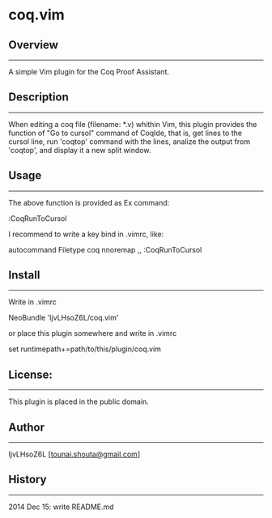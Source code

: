 coq.vim
=======

## Overview
-----------
A simple Vim plugin for the Coq Proof Assistant.

## Description
--------------
When editing a coq file (filename: \*.v) whithin Vim,
this plugin provides the function of "Go to cursol" command of CoqIde,
that is, get lines to the cursol line,
run 'coqtop' command with the lines,
analize the output from 'coqtop', and
display it a new split window.

## Usage
--------
The above function is provided as Ex command:

  :CoqRunToCursol

I recommend to write a key bind in .vimrc, like:

  autocommand Filetype coq nnoremap ,, :CoqRunToCursol<CR>

## Install
----------
Write in .vimrc

  NeoBundle 'IjvLHsoZ6L/coq.vim'

or place this plugin somewhere and write in .vimrc

  set runtimepath+=path/to/this/plugin/coq.vim

## License:
-----------
This plugin is placed in the public domain.

## Author
---------
IjvLHsoZ6L [tounai.shouta@gmail.com]

## History
----------
2014 Dec 15: write README.md
